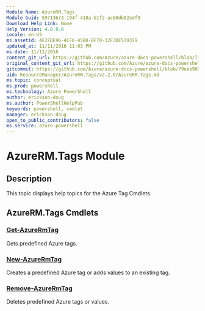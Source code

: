 ```yaml
---
Module Name: AzureRM.Tags
Module Guid: 59713673-194f-418a-b1f2-ac60db82edf9
Download Help Link: None
Help Version: 4.0.0.0
Locale: en-US
ms.assetid: 4F2FDE96-4CF6-45B0-BF70-32F3DF539379
updated_at: 11/11/2016 11:03 PM
ms.date: 11/11/2016
content_git_url: https://github.com/Azure/azure-docs-powershell/blob/live/azureps-cmdlets-docs/ResourceManager/AzureRM.Tags/v2.2.0/AzureRM.Tags.md
original_content_git_url: https://github.com/Azure/azure-docs-powershell/blob/live/azureps-cmdlets-docs/ResourceManager/AzureRM.Tags/v2.2.0/AzureRM.Tags.md
gitcommit: https://github.com/Azure/azure-docs-powershell/blob/79eeb985ea480979357fb4695832a0c3d29a48bf/azureps-cmdlets-docs/ResourceManager/AzureRM.Tags/v2.2.0/AzureRM.Tags.md
uid: ResourceManager/AzureRM.Tags/v2.2.0/AzureRM.Tags.md
ms.topic: conceptual
ms.prod: powershell
ms.technology: Azure PowerShell
author: erickson-doug
ms.author: PowerShellHelpPub
keywords: powershell, cmdlet
manager: erickson-doug
open_to_public_contributors: false
ms.service: azure-powershell
---
```


# AzureRM.Tags Module
## Description
This topic displays help topics for the Azure Tag Cmdlets.

## AzureRM.Tags Cmdlets
### [Get-AzureRmTag](./Get-AzureRmTag.md)
Gets predefined Azure tags.


### [New-AzureRmTag](./New-AzureRmTag.md)
Creates a predefined Azure tag or adds values to an existing tag.


### [Remove-AzureRmTag](./Remove-AzureRmTag.md)
Deletes predefined Azure tags or values.



